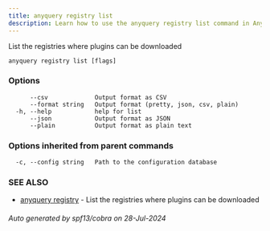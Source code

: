 ```yaml
---
title: anyquery registry list
description: Learn how to use the anyquery registry list command in AnyQuery.
---
```


List the registries where plugins can be downloaded

```
anyquery registry list [flags]
```

### Options

```
      --csv             Output format as CSV
      --format string   Output format (pretty, json, csv, plain)
  -h, --help            help for list
      --json            Output format as JSON
      --plain           Output format as plain text
```

### Options inherited from parent commands

```
  -c, --config string   Path to the configuration database
```

### SEE ALSO

* [anyquery registry](anyquery_registry.md)	 - List the registries where plugins can be downloaded

###### Auto generated by spf13/cobra on 28-Jul-2024
